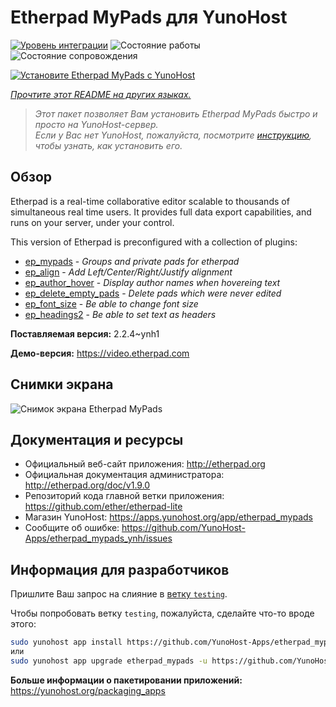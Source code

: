 <!--
Важно: этот README был автоматически сгенерирован <https://github.com/YunoHost/apps/tree/master/tools/readme_generator>
Он НЕ ДОЛЖЕН редактироваться вручную.
-->

# Etherpad MyPads для YunoHost

[![Уровень интеграции](https://dash.yunohost.org/integration/etherpad_mypads.svg)](https://ci-apps.yunohost.org/ci/apps/etherpad_mypads/) ![Состояние работы](https://ci-apps.yunohost.org/ci/badges/etherpad_mypads.status.svg) ![Состояние сопровождения](https://ci-apps.yunohost.org/ci/badges/etherpad_mypads.maintain.svg)

[![Установите Etherpad MyPads с YunoHost](https://install-app.yunohost.org/install-with-yunohost.svg)](https://install-app.yunohost.org/?app=etherpad_mypads)

*[Прочтите этот README на других языках.](./ALL_README.md)*

> *Этот пакет позволяет Вам установить Etherpad MyPads быстро и просто на YunoHost-сервер.*  
> *Если у Вас нет YunoHost, пожалуйста, посмотрите [инструкцию](https://yunohost.org/install), чтобы узнать, как установить его.*

## Обзор

Etherpad is a real-time collaborative editor scalable to thousands of simultaneous real time users. It provides full data export capabilities, and runs on your server, under your control.

This version of Etherpad is preconfigured with a collection of plugins: 

- [ep_mypads](https://www.npmjs.com/package/ep_mypads) - *Groups and private pads for etherpad*
- [ep_align](https://www.npmjs.com/package/ep_align) - *Add Left/Center/Right/Justify alignment*
- [ep_author_hover](https://www.npmjs.com/package/ep_author_hover) - *Display author names when hovereing text*
- [ep_delete_empty_pads](https://www.npmjs.com/package/ep_delete_empty_pads) - *Delete pads which were never edited*
- [ep_font_size](https://www.npmjs.com/package/ep_font_size) - *Be able to change font size*
- [ep_headings2](https://www.npmjs.com/package/ep_headings2) - *Be able to set text as headers*



**Поставляемая версия:** 2.2.4~ynh1

**Демо-версия:** <https://video.etherpad.com>

## Снимки экрана

![Снимок экрана Etherpad MyPads](./doc/screenshots/etherpad_demo.gif)

## Документация и ресурсы

- Официальный веб-сайт приложения: <http://etherpad.org>
- Официальная документация администратора: <http://etherpad.org/doc/v1.9.0>
- Репозиторий кода главной ветки приложения: <https://github.com/ether/etherpad-lite>
- Магазин YunoHost: <https://apps.yunohost.org/app/etherpad_mypads>
- Сообщите об ошибке: <https://github.com/YunoHost-Apps/etherpad_mypads_ynh/issues>

## Информация для разработчиков

Пришлите Ваш запрос на слияние в [ветку `testing`](https://github.com/YunoHost-Apps/etherpad_mypads_ynh/tree/testing).

Чтобы попробовать ветку `testing`, пожалуйста, сделайте что-то вроде этого:

```bash
sudo yunohost app install https://github.com/YunoHost-Apps/etherpad_mypads_ynh/tree/testing --debug
или
sudo yunohost app upgrade etherpad_mypads -u https://github.com/YunoHost-Apps/etherpad_mypads_ynh/tree/testing --debug
```

**Больше информации о пакетировании приложений:** <https://yunohost.org/packaging_apps>
